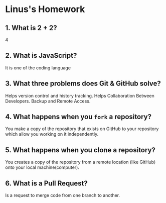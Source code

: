 # Linus's Homework

## 1. What is 2 + 2?

4

## 2. What is JavaScript?

It is one of the coding language

## 3. What three problems does Git & GitHub solve?

Helps version control and history tracking.
Helps Collaboration Between Developers.
Backup and Remote Access.

## 4. What happens when you `fork` a repository?

You make a copy of the repository that exists on GitHub to your repository which allow you working on it independently.

## 5. What happens when you clone a repository?

You creates a copy of the repository from a remote location (like GitHub) onto your local machine(computer).

## 6. What is a Pull Request?

Is a request to merge code from one branch to another.